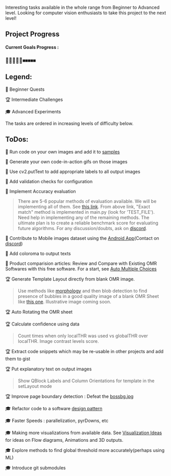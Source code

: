 Interesting tasks available in the whole range from Beginner to Advanced level.
Looking for computer vision enthusiasts to take this project to the next level!

## Project Progress
#### Current Goals Progress :
### 🔲🔲🔲🔲🔲⏹⏹⏹⏹⏹
<!-- ### 🔵🔵🔵🔵🔵🔵⚪️⚪️⚪️ -->
<!-- ### 🥅__25__⚽️_____75______ 🏃‍♂️ -->

## Legend:
📝 Beginner Quests

🏆 Intermediate Challenges

🎓 Advanced Experiments

The tasks are ordered in increasing levels of difficulty below.

## ToDos:

📝 Run code on your own images and add it to [samples](#)
<!-- Link to - How to add a sample folder -->

📝 Generate your own code-in-action gifs on those images
<!-- Link to - mini_scripts -->

📝 Use cv2.putText to add appropriate labels to all output images
<!-- Give one example and steps here -->

📝 Add validation checks for configuration
<!-- PRELIM_CHECKS : if blank OMR available, do test on it too-->

📝 Implement Accuracy evaluation
> There are 5-6 popular methods of evaluation available. We will be implementing all of them. See [this link](https://www.wikiwand.com/en/Multi-label_classification#/Statistics_and_evaluation_metrics).
> From above link, "Exact match" method is implemented in main.py (look for 'TEST_FILE').
> Need help in implementing any of the remaining methods.
> The ultimate plan is to create a reliable benchmark score for evaluating future algorithms.
> For any discussion/doubts, ask on [discord](https://discord.gg/HKw6juP).

<!-- from Coco: https://github.com/cocodataset/cocoapi/blob/master/PythonAPI/pycocotools/cocoeval.py -->

📝 Contribute to Mobile images dataset using the [Android App](https://github.com/Udayraj123/AndroidOMRHelper)(Contact on [discord](https://discord.gg/HKw6juP))
<!-- > Show image for- Make separate bending set  -->

📝 	Add coloroma to output texts
<!-- link to colorama -->
<!-- Add colored bg terminal output -->

📝 	Product comparision articles:
	Review and Compare with Existing OMR Softwares with this free software. For a start, see [Auto Multiple Choices](https://www.auto-multiple-choice.net/)
<!-- List of existing omr softwares -->

<!-- 📝 Suggest a good logo! -->

<!-- 🏆 [ONGOING] Running the code on Colab -->

🏆 Generate Template Layout directly from blank OMR image.
> Use methods like [morphology](./extras/Progress/2019-04-26/images/align_correct.PNG) and then blob detection to find presence of bubbles in a good quality image of a blank OMR Sheet like [this one](./extras/Original%20OMRs/OMR_JUNIORS/OMR_JUNIORS_front.jpg).
> Illustrative image coming soon.

<!-- Suggest blob detection morph outputs here -->
<!-- GUI guided better? future excess to think -->

🏆 Auto Rotating the OMR sheet

🏆 Calculate confidence using data
> Count times when only localTHR was used vs globalTHR over localTHR.
> Image contrast levels score.

🏆 Extract code snippets which may be re-usable in other projects and add them to gist

<!-- 🏆  Identifying if input is a closeUp : check no contours & make use of whites! -->

🏆 Put explanatory text on output images
> Show QBlock Labels and Column Orientations for template in the setLayout mode

<!-- 🏆 Making a Testing Benchmark ([Dataset coming very soon](https://drive.google.com/drive/folders/16Hlvv6D-25AlNXC65_vrsk-P4kVu7VKb?usp=sharing )!)  -->

🏆 Improve page boundary detection : Defeat the [bossbg.jpg](./extras/Test/Backgrounds/bossbg.jpg)

🎓 Refactor code to a software [design pattern](https://refactoring.guru/design-patterns/python)
<!--
Refactoring
	refactor evaluation code
	rename variables to answer why they really exist
	Follow block diagram for functions
	Lesser functions
	remove unnecc globals, locals
-->

🎓 Faster Speeds : parallelization, pyrDowns, etc
<!-- better template matching -->
<!-- adding native cpp calls -->

🎓 Making more visualizations from available data. See [Visualization Ideas](#) for ideas on Flow diagrams, Animations and 3D outputs.
<!-- > animation frames for warped persp, markers match moving -->
<!-- []> Alignment gif!! (use mobile images) -->

<!-- > add wordcloud from related research papers contents -->
<!-- > Marker scale variation plot to justify ScaleRange -->
<!-- > Show flow diagram for File moving patterns -->
<!-- >> the all mean threshold hist barplot - highlight which cols are marked which are not. -->
<!-- >> Instead of csv, make Excel sheet output with color coding  -->

🎓 Explore methods to find global threshold more accurately(perhaps using ML)
<!--
>> mini AI: Train to give you correct threshold based on histogram array!!
			mini hovers of adaptive threshold plots in the template overlay image
			Marker-Manual cases : Add Marker guidance as first manual, those that still are errs will go into the guided manual.
			Who's saying you can have only one go at the whole data?
				-> Figure out ways to get suggestions for fine tuning based on your data.
					>> Especially on column alignment
					>> Make use of 123456789 type multimarks here
> Generate data for training to match the marker coords! (see test_translate.output)

 -->
<!-- 🎓 For r/dataisbeautiful : 3D viz of the images templateMatch output(, Sobel eroded blobs)to see the peaks in morph output as well as qStrips -->

<!-- 🎓 Auto Alignment horizontally based on col_orient -->

🎓 Introduce git submodules

<!-- Get Full ToDo List in the [Kanban Board(w.i.p)](https://github.com/Udayraj123/OMRChecker/projects/1). -->
